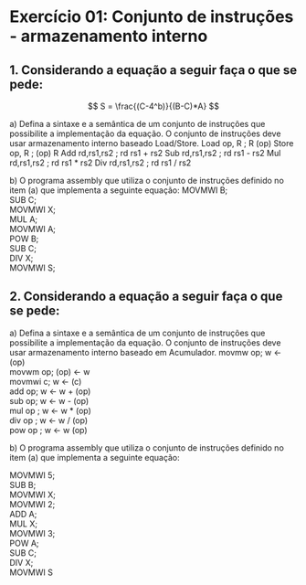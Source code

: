 # Exercício 01: Conjunto de instruções - armazenamento interno

## 1. Considerando a equação a seguir faça o que se pede:

$$
S = \frac{(C-4^b)}{(B-C)*A}
$$

a) Defina a sintaxe e a semântica de um conjunto de instruções que possibilite a implementação da equação. O conjunto de instruções deve usar armazenamento interno baseado Load/Store.
Load op, R ; R (op)
Store op, R ; (op) R
Add rd,rs1,rs2 ; rd rs1 + rs2
Sub rd,rs1,rs2 ; rd rs1 - rs2
Mul rd,rs1,rs2 ; rd rs1 \* rs2
Div rd,rs1,rs2 ; rd rs1 / rs2

b) O programa assembly que utiliza o conjunto de instruções definido no item (a) que implementa a seguinte equação:
MOVMWI B;  
SUB C;  
MOVMWI X;  
MUL A;  
MOVMWI A;  
POW B;  
SUB C;  
DIV X;  
MOVMWI S;

## 2. Considerando a equação a seguir faça o que se pede:

a) Defina a sintaxe e a semântica de um conjunto de instruções que possibilite a implementação da equação. O conjunto de instruções deve usar armazenamento interno baseado em Acumulador.
movmw op; w <- (op)  
movwm op; (op) <- w  
movmwi c; w <- (c)  
add op; w <- w + (op)  
sub op; w <- w - (op)  
mul op ; w <- w \* (op)  
div op ; w <- w / (op)  
pow op ; w <- w (op)

b) O programa assembly que utiliza o conjunto de instruções definido no item (a) que implementa a seguinte equação:

MOVMWI 5;  
SUB B;  
MOVMWI X;  
MOVMWI 2;  
ADD A;  
MUL X;  
MOVMWI 3;  
POW A;  
SUB C;  
DIV X;  
MOVMWI S  
